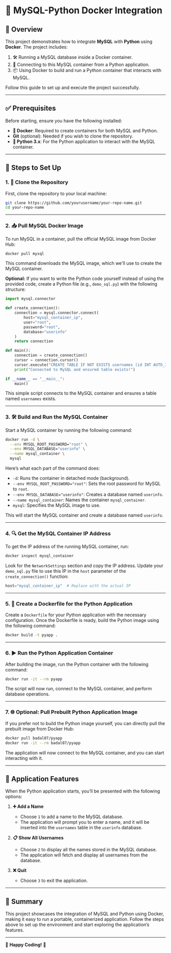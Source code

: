 # 🌟 MySQL-Python Docker Integration

## 📖 Overview
This project demonstrates how to integrate **MySQL** with **Python** using **Docker**. The project includes:

1. 🛠️ Running a MySQL database inside a Docker container.
2. 🔗 Connecting to this MySQL container from a Python application.
3. 📦 Using Docker to build and run a Python container that interacts with MySQL.

Follow this guide to set up and execute the project successfully.

---

## ✅ Prerequisites
Before starting, ensure you have the following installed:

- **🐳 Docker**: Required to create containers for both MySQL and Python.
- **Git** (optional): Needed if you wish to clone the repository.
- **🐍 Python 3.x**: For the Python application to interact with the MySQL container.

---

## 🚀 Steps to Set Up

### 1. 📂 Clone the Repository
First, clone the repository to your local machine:

```bash
git clone https://github.com/yourusername/your-repo-name.git
cd your-repo-name
```

---

### 2. 📥 Pull MySQL Docker Image
To run MySQL in a container, pull the official MySQL image from Docker Hub:

```bash
docker pull mysql
```

This command downloads the MySQL image, which we'll use to create the MySQL container.

**Optional:** If you want to write the Python code yourself instead of using the provided code, create a Python file (e.g., `demo_sql.py`) with the following structure:

```python
import mysql.connector

def create_connection():
    connection = mysql.connector.connect(
        host="mysql_container_ip",
        user="root",
        password="root",
        database="userinfo"
    )
    return connection

def main():
    connection = create_connection()
    cursor = connection.cursor()
    cursor.execute("CREATE TABLE IF NOT EXISTS usernames (id INT AUTO_INCREMENT PRIMARY KEY, name VARCHAR(255))")
    print("Connected to MySQL and ensured table exists!")

if __name__ == "__main__":
    main()
```

This simple script connects to the MySQL container and ensures a table named `usernames` exists.

---

### 3. 🛠️ Build and Run the MySQL Container
Start a MySQL container by running the following command:

```bash
docker run -d \
  --env MYSQL_ROOT_PASSWORD="root" \
  --env MYSQL_DATABASE="userinfo" \
  --name mysql_container \
  mysql
```

Here’s what each part of the command does:

- `-d`: Runs the container in detached mode (background).
- `--env MYSQL_ROOT_PASSWORD="root"`: Sets the root password for MySQL to `root`.
- `--env MYSQL_DATABASE="userinfo"`: Creates a database named `userinfo`.
- `--name mysql_container`: Names the container `mysql_container`.
- `mysql`: Specifies the MySQL image to use.

This will start the MySQL container and create a database named `userinfo`.

---

### 4. 🔍 Get the MySQL Container IP Address
To get the IP address of the running MySQL container, run:

```bash
docker inspect mysql_container
```

Look for the `NetworkSettings` section and copy the IP address. Update your `demo_sql.py` file to use this IP in the `host` parameter of the `create_connection()` function:

```python
host="mysql_container_ip"  # Replace with the actual IP
```

---

### 5. 📄 Create a Dockerfile for the Python Application
Create a `Dockerfile` for your Python application with the necessary configuration. Once the Dockerfile is ready, build the Python image using the following command:

```bash
docker build -t pyapp .
```

---

### 6. ▶️ Run the Python Application Container
After building the image, run the Python container with the following command:

```bash
docker run -it --rm pyapp
```

The script will now run, connect to the MySQL container, and perform database operations.

---

### 7. 🌐 Optional: Pull Prebuilt Python Application Image
If you prefer not to build the Python image yourself, you can directly pull the prebuilt image from Docker Hub:

```bash
docker pull badal07/pyapp
docker run -it --rm badal07/pyapp
```

The application will now connect to the MySQL container, and you can start interacting with it.

---

## 📝 Application Features
When the Python application starts, you’ll be presented with the following options:

1. **➕ Add a Name**
   - Choose `1` to add a name to the MySQL database.
   - The application will prompt you to enter a name, and it will be inserted into the `usernames` table in the `userinfo` database.

2. **📋 Show All Usernames**
   - Choose `2` to display all the names stored in the MySQL database.
   - The application will fetch and display all usernames from the database.

3. **❌ Quit**
   - Choose `3` to exit the application.

---

## 🎯 Summary
This project showcases the integration of MySQL and Python using Docker, making it easy to run a portable, containerized application. Follow the steps above to set up the environment and start exploring the application’s features.

---

🎉 **Happy Coding!** 🚀

